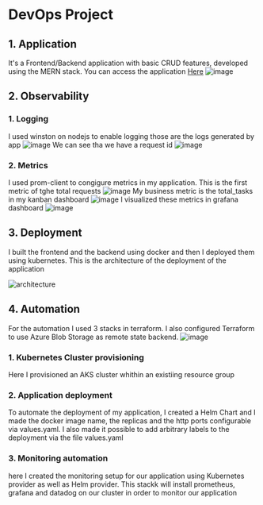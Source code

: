 # DevOps Project

## 1. Application
It's a Frontend/Backend application with basic CRUD features, developed using the MERN stack. You can access the application [Here](http://20.74.93.255/) 
![image](https://user-images.githubusercontent.com/59792971/212894851-2d57c692-a16f-4d00-abd2-61ba9b3dab96.png)

## 2. Observability
### 1. Logging
I used winston on nodejs to enable logging
those are the logs generated by app
![image](https://user-images.githubusercontent.com/59792971/212901996-b30a14ee-151d-438c-93c4-8db0392e82de.png)
We can see tha we have a request id
![image](https://user-images.githubusercontent.com/59792971/212901093-6e9f3717-3b51-4c5c-a7bb-dc904138ddb8.png)

### 2. Metrics
I used prom-client to congigure metrics in my application.
This is the first metric of tghe total requests
![image](https://user-images.githubusercontent.com/59792971/212903497-fde99b44-42f0-483a-80b6-ff6d0d832da3.png)
My business metric is the total_tasks in my kanban dashboard
![image](https://user-images.githubusercontent.com/59792971/212904188-6e799626-ce21-4a95-9cc6-42b9ca1ff336.png)
I visualized these metrics in grafana dashboard
![image](https://user-images.githubusercontent.com/59792971/212933450-5ce071e6-2d33-428e-824f-1301cd571ad3.png)

## 3. Deployment
I built the frontend and the backend using docker and then I deployed them using kubernetes. This is the architecture of the deployment of the application

![architecture](https://user-images.githubusercontent.com/59792971/212928528-f8d6db6c-720c-46c0-99b0-ad5886964081.png)
 
 ## 4. Automation
 For the automation I used 3 stacks in terraform. 
 I also configured Terraform to use Azure Blob Storage as remote state backend.
 ![image](https://user-images.githubusercontent.com/59792971/212934324-ec1bd29b-e70e-45e1-989d-afe947642b74.png)

 ### 1. Kubernetes Cluster provisioning
 Here I provisioned an AKS cluster whithin an existiing resource group
 
 ### 2. Application deployment 
 To automate the deployment of my application, I created a Helm Chart and I made the docker image name, the replicas and the http ports configurable via values.yaml.  I also made it possible to add arbitrary labels to the deployment via the file values.yaml
 
 ### 3. Monitoring automation
here I created the monitoring setup for our application using Kubernetes provider as well as Helm provider. This stackk will install prometheus, grafana and datadog on our cluster in order to monitor our application
